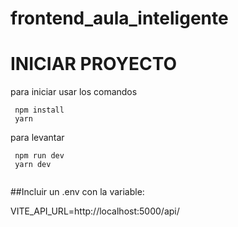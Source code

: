 # frontend_aula_inteligente

# INICIAR PROYECTO

para iniciar usar los comandos

```
 npm install
 yarn

```

para levantar


```
 npm run dev
 yarn dev
 
```

##Incluir un .env con la variable:

VITE_API_URL=http://localhost:5000/api/

